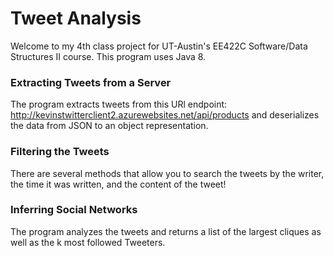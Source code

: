 # Tweet Analysis
Welcome to my 4th class project for UT-Austin's EE422C Software/Data Structures II course.
This program uses Java 8.

### Extracting Tweets from a Server
The program extracts tweets from this URl endpoint: http://kevinstwitterclient2.azurewebsites.net/api/products
and deserializes the data from JSON to an object representation.

### Filtering the Tweets
There are several methods that allow you to search the tweets by the writer, the time it was written, and the content of the tweet!

### Inferring Social Networks
The program analyzes the tweets and returns a list of the largest cliques as well as the k most followed Tweeters.

